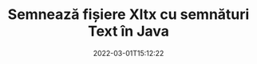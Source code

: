 ---
############################# Static ############################
layout: "auto-gen-signature"
date: 2022-03-01T15:12:22
draft: false
operation: Sign
signaturetype: Text
fileformat: Xltx
productName: Java
lang: ro
productCode: java
otherformats: pdf doc docx docm dot dotm dotx odt ott rtf xls xlsx xlsm xlsb csv ods ots xltx xltm ppt pptx pps ppsx odp otp potx potm pptm ppsm png jpg bmp gif tiff svg webp wmf
breadcrumb: Put Text signature on Xltx for Java

############################# Head ############################
head_title: "Creați semnături electronice text în fișierul Xltx cu Java"
head_description: "Puneți Text eSignature pe fișierul Xltx pentru Java folosind câteva rânduri de cod. Utilizați API-ul GroupDocs Document Signature pentru a semna zeci de formate de fișiere."

############################# Header ############################
title: "Semnează fișiere Xltx cu semnături Text în Java"
description: "Cum să adăugați semnătura Text cu câteva rânduri de cod Java"
bg_image: "https://cms.admin.containerize.com/templates/aspose/App_Themes/V3/images/bg/header1.png"
bg_overlay: false
button:
    enable: true

############################# SubMenu ############################
submenu:
    enable: true

    left:
        img_alt: "GroupDocs.Signature for Java"
        image: "https://cms.admin.containerize.com/templates/groupdocs/images/product-logos/90x90-noborder/groupdocs-signature-java.png"
        product: "GroupDocs.Signature"
        platform: "Java"



############################# About ############################
about:
    enable: true
    title: "Despre GroupDocs.Signature for Java API"
    content: |
        [GroupDocs.Signature for Java](https://products.groupdocs.com/signature/java/) este un API popular pentru semnarea electronică a documentelor digitale. Sunt disponibile semnături precum texte, imagini, certificate digitale, coduri de bare, coduri QR, ștampile sau metadate. Semnăturile pot fi plasate pe fișiere PDF, documente MS Word, cărți de lucru MS Excel, prezentări MS PowerPoint, fișiere Adobe Photoshop și diferite formate de imagine. Clienții își pot semna documentul și își pot actualiza, căuta, verifica, șterge sau previzualiza semnăturile electronice care au fost puse pe acele documente. În plus, sunt oferite o mulțime de abilități pentru personalizarea semnăturilor.
    

############################# Steps ############################
steps:
    enable: true
    title_left: "Pași pentru a semna Xltx cu Text în Java"
    content_left: |
        [GroupDocs.Signature for Java](https://products.groupdocs.com/signature/java/) oferă posibilitatea de a semna documente Xltx cu semnături Text rapid și ușor.
        
        * Creați o instanță a clasei Signature care furnizează fișierul Xltx care ar trebui să se semneze ca cale sau flux de memorie
        * Instanțiați clasa SignOptions și setați toate datele solicitate.
        * Invocați metoda Signature.Sign() pasând fișierul de ieșire Xltx sau fluxul de memorie

    title_right: " Cerințe de sistem"
    content_right: |
        GroupDocs.Signature for Java sunt acceptate pe toate platformele și sistemele de operare majore. Înainte de a executa codul de mai jos, vă rugăm să vă asigurați că aveți următoarele cerințe preliminare instalate pe sistemul dumneavoastră.

        * Sisteme de operare: Microsoft Windows, Linux, MacOS
        * Medii de dezvoltare: NetBeans, Intellij IDEA, Eclipse, etc.
        * Java runtime: J2SE 6.0 and above
        * Obțineți cel mai recent GroupDocs.Signature for Java de la [Maven](https://repository.groupdocs.com/webapp/#/artifacts/browse/tree/General/repo/com/groupdocs/groupdocs-signature)
         
    code: |
        ```java    
                
        // Set up input Xltx file
        String filePath = "input.xltx";
        // Set up output file
        String outputFilePath = "output.xltx";

        // Instantiate Signature for input file
        Signature signature = new Signature(filePath);

        //Provide sign options
        TextSignOptions options = new TextSignOptions("John Smith");

        // set signature position
        options.setLeft(50);
        options.setTop(200);

        // sign Xltx document
        SignResult result = signature.sign(outputFilePath, options);

        ```

############################# Demos ############################
demos:
    enable: true
    title: "Semnează documente Xltx cu Text Live Demo"
    content: |
       Semnați fișierul Xltx cu diferite semnături chiar acum, vizitând site-ul web [GroupDocs.Signature App](https://products.groupdocs.app/signature/family). Demo online gratuită vă așteaptă.          

############################# More Formats ############################
more_formats:
    enable: true
    title: "Alte semnături acceptate de Text pentru Java"
    content: |
        "De asemenea, puteți semna Xltx cu alte tipuri de semnături. Vă rugăm să vedeți lista de mai jos."
    format: 
       
       
back_to_top:
    enable: true
---